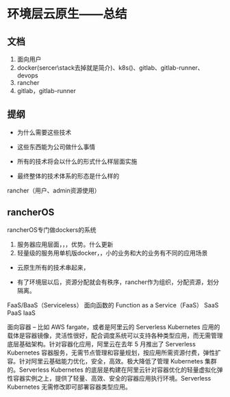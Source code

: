 # 环境层云原生——总结

## 文档

1. 面向用户
2. docker(sercer\stack去掉就是简介)、k8s()、gitlab、gitlab-runner、devops
3. rancher
4. gitlab，gitlab-runner

## 提纲

- 为什么需要这些技术

- 这些东西能为公司做什么事情

- 所有的技术将会以什么的形式什么样层面实施

- 最终整体的技术体系的形态是什么样的

rancher（用户、admin资源使用）

## rancherOS

rancherOS专门做dockers的系统

1. 服务器应用层面，，，优势。什么更新
2. 轻量级的服务用单机版docker，，小的业务和大的业务有不同的应用场景

- 云原生所有的技术串起来，

- 有了环境层以后，资源分配就会有秩序，rancher作为组织，分配资源，划分隔离。

FaaS/BaaS（Serviceless） 面向函数的 Function as a Service（FaaS）
SaaS
PaaS
IaaS

面向容器 – 比如 AWS fargate，或者是阿里云的 Serverless Kubernetes 应用的载体是容器镜像，灵活性很好，配合调度系统可以支持各种类型应用，而无需管理底层基础架构。针对容器化应用，阿里云在去年 5 月推出了 Serverless Kubernetes 容器服务，无需节点管理和容量规划，按应用所需资源付费，弹性扩容。针对阿里云基础能力优化，安全，高效。极大降低了管理 Kubernetes 集群的。Serverless Kubernetes 的底层是构建在阿里云针对容器优化的轻量虚拟化弹性容器实例之上，提供了轻量、高效、安全的容器应用执行环境。Serverless Kubernetes 无需修改即可部署容器类型应用。
